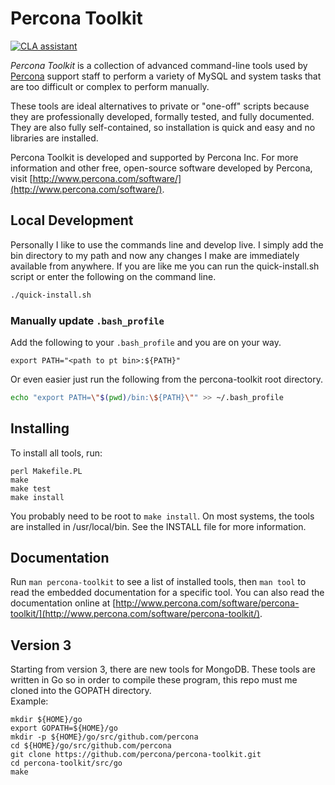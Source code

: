 # Percona Toolkit
[![CLA assistant](https://cla-assistant.percona.com/readme/badge/percona/percona-toolkit)](https://cla-assistant.percona.com/percona/percona-toolkit)

*Percona Toolkit* is a collection of advanced command-line tools used by
[Percona](http://www.percona.com/) support staff to perform a variety of
MySQL and system tasks that are too difficult or complex to perform manually.

These tools are ideal alternatives to private or "one-off" scripts because
they are professionally developed, formally tested, and fully documented.
They are also fully self-contained, so installation is quick and easy and
no libraries are installed.

Percona Toolkit is developed and supported by Percona Inc.  For more
information and other free, open-source software developed by Percona,
visit [http://www.percona.com/software/](http://www.percona.com/software/).

## Local Development

Personally I like to use the commands line and develop live. I simply add 
the bin directory to my path and now any changes I make are immediately
available from anywhere. If you are like me you can run the quick-install.sh
script or enter the following on the command line.

```bash
./quick-install.sh
```

### Manually update `.bash_profile`
Add the following to your `.bash_profile` and you are on your way.
```
export PATH="<path to pt bin>:${PATH}"
```

Or even easier just run the following from the percona-toolkit root directory.
```bash
echo "export PATH=\"$(pwd)/bin:\${PATH}\"" >> ~/.bash_profile
```

## Installing

To install all tools, run:

```
perl Makefile.PL
make
make test
make install
```  

You probably need to be root to `make install`.  On most systems, the tools
are installed in /usr/local/bin.  See the INSTALL file for more information.

## Documentation

Run `man percona-toolkit` to see a list of installed tools, then `man tool`
to read the embedded documentation for a specific tool.  You can also read
the documentation online at [http://www.percona.com/software/percona-toolkit/](http://www.percona.com/software/percona-toolkit/).

## Version 3

Starting from version 3, there are new tools for MongoDB. These tools are written in Go so
in order to compile these program, this repo must me cloned into the GOPATH directory.  
Example:  

```
mkdir ${HOME}/go
export GOPATH=${HOME}/go
mkdir -p ${HOME}/go/src/github.com/percona
cd ${HOME}/go/src/github.com/percona
git clone https://github.com/percona/percona-toolkit.git
cd percona-toolkit/src/go
make
```


